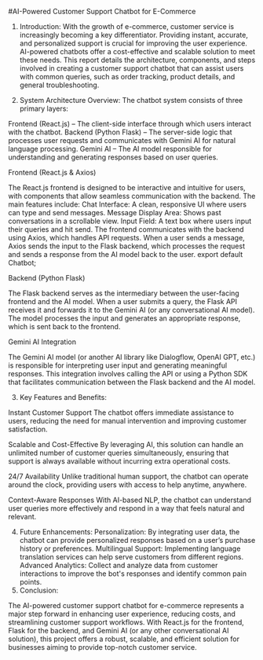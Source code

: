 #AI-Powered Customer Support Chatbot for E-Commerce

1. Introduction:
With the growth of e-commerce, customer service is increasingly becoming a key differentiator. Providing instant, accurate, and personalized support is crucial for improving the user experience. AI-powered chatbots offer a cost-effective and scalable solution to meet these needs. This report details the architecture, components, and steps involved in creating a customer support chatbot that can assist users with common queries, such as order tracking, product details, and general troubleshooting.

2. System Architecture Overview:
The chatbot system consists of three primary layers:

Frontend (React.js) – The client-side interface through which users interact with the chatbot.
Backend (Python Flask) – The server-side logic that processes user requests and communicates with Gemini AI for natural language processing.
Gemini AI – The AI model responsible for understanding and generating responses based on user queries.

Frontend (React.js & Axios)

The React.js frontend is designed to be interactive and intuitive for users, with components that allow seamless communication with the backend. The main features include:
Chat Interface: A clean, responsive UI where users can type and send messages.
Message Display Area: Shows past conversations in a scrollable view.
Input Field: A text box where users input their queries and hit send.
The frontend communicates with the backend using Axios, which handles API requests. When a user sends a message, Axios sends the input to the Flask backend, which processes the request and sends a response from the AI model back to the user.
export default Chatbot;

Backend (Python Flask)

The Flask backend serves as the intermediary between the user-facing frontend and the AI model. When a user submits a query, the Flask API receives it and forwards it to the Gemini AI (or any conversational AI model). The model processes the input and generates an appropriate response, which is sent back to the frontend.

Gemini AI Integration

The Gemini AI model (or another AI library like Dialogflow, OpenAI GPT, etc.) is responsible for interpreting user input and generating meaningful responses. This integration involves calling the API or using a Python SDK that facilitates communication between the Flask backend and the AI model.

3. Key Features and Benefits:

Instant Customer Support
The chatbot offers immediate assistance to users, reducing the need for manual intervention and improving customer satisfaction.

Scalable and Cost-Effective
By leveraging AI, this solution can handle an unlimited number of customer queries simultaneously, ensuring that support is always available without incurring extra operational costs.

24/7 Availability
Unlike traditional human support, the chatbot can operate around the clock, providing users with access to help anytime, anywhere.

Context-Aware Responses
With AI-based NLP, the chatbot can understand user queries more effectively and respond in a way that feels natural and relevant.

4. Future Enhancements:
Personalization: By integrating user data, the chatbot can provide personalized responses based on a user’s purchase history or preferences.
Multilingual Support: Implementing language translation services can help serve customers from different regions.
Advanced Analytics: Collect and analyze data from customer interactions to improve the bot's responses and identify common pain points.
5. Conclusion:

The AI-powered customer support chatbot for e-commerce represents a major step forward in enhancing user experience, reducing costs, and streamlining customer support workflows. With React.js for the frontend, Flask for the backend, and Gemini AI (or any other conversational AI solution), this project offers a robust, scalable, and efficient solution for businesses aiming to provide top-notch customer service. 
